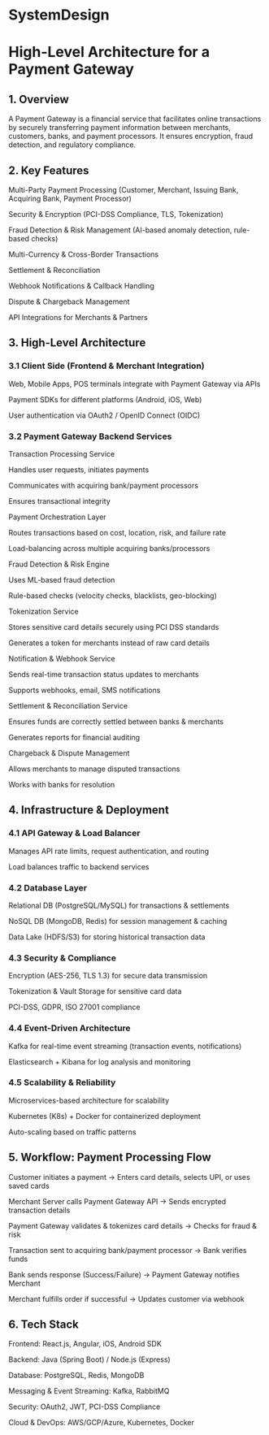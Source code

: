 # SystemDesign

# High-Level Architecture for a Payment Gateway

## 1. Overview

A Payment Gateway is a financial service that facilitates online transactions by securely transferring payment information between merchants, customers, banks, and payment processors. It ensures encryption, fraud detection, and regulatory compliance.

## 2. Key Features

Multi-Party Payment Processing (Customer, Merchant, Issuing Bank, Acquiring Bank, Payment Processor)

Security & Encryption (PCI-DSS Compliance, TLS, Tokenization)

Fraud Detection & Risk Management (AI-based anomaly detection, rule-based checks)

Multi-Currency & Cross-Border Transactions

Settlement & Reconciliation

Webhook Notifications & Callback Handling

Dispute & Chargeback Management

API Integrations for Merchants & Partners

## 3. High-Level Architecture

### 3.1 Client Side (Frontend & Merchant Integration)

Web, Mobile Apps, POS terminals integrate with Payment Gateway via APIs

Payment SDKs for different platforms (Android, iOS, Web)

User authentication via OAuth2 / OpenID Connect (OIDC)

### 3.2 Payment Gateway Backend Services

Transaction Processing Service

Handles user requests, initiates payments

Communicates with acquiring bank/payment processors

Ensures transactional integrity

Payment Orchestration Layer

Routes transactions based on cost, location, risk, and failure rate

Load-balancing across multiple acquiring banks/processors

Fraud Detection & Risk Engine

Uses ML-based fraud detection

Rule-based checks (velocity checks, blacklists, geo-blocking)

Tokenization Service

Stores sensitive card details securely using PCI DSS standards

Generates a token for merchants instead of raw card details

Notification & Webhook Service

Sends real-time transaction status updates to merchants

Supports webhooks, email, SMS notifications

Settlement & Reconciliation Service

Ensures funds are correctly settled between banks & merchants

Generates reports for financial auditing

Chargeback & Dispute Management

Allows merchants to manage disputed transactions

Works with banks for resolution

## 4. Infrastructure & Deployment

### 4.1 API Gateway & Load Balancer
Manages API rate limits, request authentication, and routing

Load balances traffic to backend services

### 4.2 Database Layer

Relational DB (PostgreSQL/MySQL) for transactions & settlements

NoSQL DB (MongoDB, Redis) for session management & caching

Data Lake (HDFS/S3) for storing historical transaction data

### 4.3 Security & Compliance

Encryption (AES-256, TLS 1.3) for secure data transmission

Tokenization & Vault Storage for sensitive card data

PCI-DSS, GDPR, ISO 27001 compliance

### 4.4 Event-Driven Architecture

Kafka for real-time event streaming (transaction events, notifications)

Elasticsearch + Kibana for log analysis and monitoring

### 4.5 Scalability & Reliability

Microservices-based architecture for scalability

Kubernetes (K8s) + Docker for containerized deployment

Auto-scaling based on traffic patterns

## 5. Workflow: Payment Processing Flow

Customer initiates a payment → Enters card details, selects UPI, or uses saved cards

Merchant Server calls Payment Gateway API → Sends encrypted transaction details

Payment Gateway validates & tokenizes card details → Checks for fraud & risk

Transaction sent to acquiring bank/payment processor → Bank verifies funds

Bank sends response (Success/Failure) → Payment Gateway notifies Merchant

Merchant fulfills order if successful → Updates customer via webhook

## 6. Tech Stack

Frontend: React.js, Angular, iOS, Android SDK

Backend: Java (Spring Boot) / Node.js (Express)

Database: PostgreSQL, Redis, MongoDB

Messaging & Event Streaming: Kafka, RabbitMQ

Security: OAuth2, JWT, PCI-DSS Compliance

Cloud & DevOps: AWS/GCP/Azure, Kubernetes, Docker
